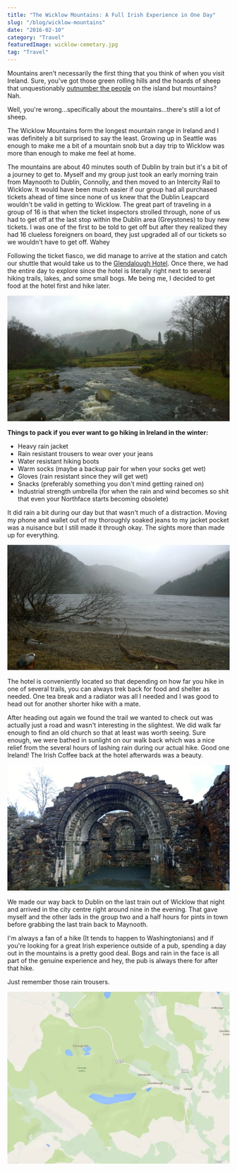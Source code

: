 ```yaml
---
title: "The Wicklow Mountains: A Full Irish Experience in One Day"
slug: "/blog/wicklow-mountains"
date: "2016-02-10"
category: "Travel"
featuredImage: wicklow-cemetary.jpg
tag: "Travel"
---
```

Mountains aren't necessarily the first thing that you think of when you visit Ireland. Sure, you've got those green rolling hills and the hoards of sheep that unquestionably <a href="http://davidlansing.com/more-sheep-than-people-in-ireland/" target="_blank">outnumber the people</a> on the island but mountains? Nah.

Well, you're wrong...specifically about the mountains...there's still a lot of sheep.

The Wicklow Mountains form the longest mountain range in Ireland and I was definitely a bit surprised to say the least. Growing up in Seattle was enough to make me a bit of a mountain snob but a day trip to Wicklow was more than enough to make me feel at home.

The mountains are about 40 minutes south of Dublin by train but it's a bit of a journey to get to. Myself and my group just took an early morning&nbsp;train from Maynooth to Dublin, Connolly, and then moved to an Intercity Rail to Wicklow. It would have been much easier if our group had all purchased tickets ahead of time since none of us knew that the Dublin Leapcard wouldn't be valid in getting to Wicklow. The great part of traveling in a group of 16 is that when the ticket inspectors strolled through, none of us had to get off at the last stop within the Dublin area (Greystones) to buy new tickets. I was one of the first to be told to get off but after they realized they had 16 clueless foreigners on board, they just upgraded all of our tickets so we wouldn't have to get off. Wahey

Following the ticket fiasco, we did manage to arrive at the station and catch our shuttle that would take us to the&nbsp;<a href="http://www.glendaloughhotel.com/" target="_blank">Glendalough Hotel</a>. Once there, we had the entire day to explore since the hotel is literally right next to several hiking trails, lakes, and some small bogs. Me being me, I decided to get food at the hotel first and hike later.

![Two granola bars later, I was in a much better mood to explore. One minute, you see bridge, another a 200 year old tombstone, and another you're wiping rain out of your eyes. Speaking of rain...](./wicklow-stream.webp)

<b>Things to pack if you ever want to go hiking in Ireland in the winter:</b>
<ul>
 	<li>Heavy rain jacket</li>
 	<li>Rain resistant trousers to wear over your jeans</li>
 	<li>Water resistant hiking boots</li>
 	<li>Warm socks (maybe a backup pair for when your socks get wet)</li>
 	<li>Gloves (rain resistant since they will get wet)</li>
 	<li>Snacks (preferably something you don't mind getting rained on)</li>
 	<li>Industrial strength umbrella (for when the rain and wind becomes so shit that even your Northface starts becoming obsolete)</li>
</ul>

It did rain a bit during our day but that wasn't much of a distraction. Moving my phone and wallet out of my thoroughly soaked jeans to my jacket pocket was a nuisance but I still made it through okay. The sights more than made up for everything.

![If ducks can tough out the weather, so can you.](./wicklow-lake.webp)

The hotel is conveniently located so that depending on how far you hike in one of several trails, you can always trek back for food and shelter as needed. One tea break and a radiator was all I needed and I was good to head out for another shorter hike with a mate.

After heading out again we found the trail we wanted to check out was actually just a road and wasn't interesting in the slightest. We did walk far enough to find an old church so that at least was worth seeing. Sure enough, we were bathed in sunlight on our walk back which was a nice relief from the several hours of lashing rain during our actual hike. Good one Ireland! The Irish Coffee back at the hotel afterwards was a beauty.

![ It looks a bit broken but it's still worth trekking the mud path for.](./wicklow-monastery.webp)

We made our way back to Dublin on the last train out of Wicklow that night and arrived in the city centre right around nine in the evening. That gave myself and the other lads in the group two and a half hours for pints in town before grabbing the last train back to Maynooth.

I'm always a fan of a hike (It tends to happen to Washingtonians) and if you're looking for a great Irish experience outside of a pub, spending a day out in the mountains is a pretty good deal. Bogs and rain in the face is all part of the genuine experience and hey, the pub is always there for after that hike.

Just remember those rain trousers.

![The Stomping Grounds (Credit: Google)](./wicklow-map.webp)